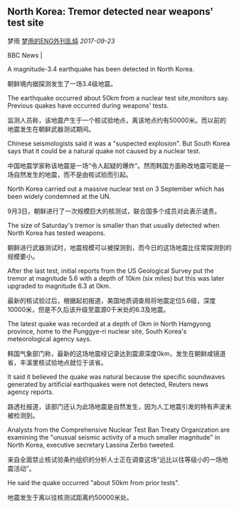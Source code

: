 ## North Korea: Tremor detected near weapons' test site

梦雨 [梦雨的ENG外刊乱炖](javascript:void(0);) *2017-09-23*

 



BBC News |

A magnitude-3.4 earthquake has been detected in North Korea.

朝鲜境内据探测发生了一场3.4级地震。

The earthquake occurred about 50km from a nuclear test site,monitors say. Previous quakes have occurred during weapons' tests.

监测人员称，该地震产生于一个核试验地点，离该地点约有50000米。而以前的地震发生在朝鲜武器测试期间。

Chinese seismologists said it was a "suspected explosion". But South Korea says that it could be a natural quake not caused by a nuclear test.

中国地震学家称该地震是一场“令人起疑的爆炸”。然而韩国方面称改地震可能是一场自然发生的地震，而不是由核试验而引起。

North Korea carried out a massive nuclear test on 3 September which has been widely condemned at the UN.

9月3日，朝鲜进行了一次规模巨大的核测试，联合国多个成员对此表示谴责。

The size of Saturday's tremor is smaller than that usually detected when North Korea has tested weapons.

朝鲜进行武器测试时，地震规模可以被探测到，而今日的这场地震比往常探测到的规模要小。

After the last test, initial reports from the US Geological Survey put the tremor at magnitude 5.6 with a depth of 10km (six miles) but this was later upgraded to magnitude 6.3 at 0km.

最新的核试验过后，根据起初报道，美国地质调查局将地震定位5.6级，深度10000米，但是不久后该升级至震源0千米处的6.3及地震。

The latest quake was recorded at a depth of 0km in North Hamgyong province, home to the Punggye-ri nuclear site, South Korea's meteorological agency says.

韩国气象部门称，最新的这场地震经记录达到震源深度0km，发生在朝鲜咸镜道省，丰溪里核试验地点就位于该省。

It said it believed the quake was natural because the specific soundwaves generated by artificial earthquakes were not detected, Reuters news agency reports.

路透社报道，该部门还认为此场地震是自然发生，因为人工地震引发的特有声波未被检测到。

Analysts from the Comprehensive Nuclear Test Ban Treaty Organization are examining the "unusual seismic activity of a much smaller magnitude" in North Korea, executive secretary Lassina Zerbo tweeted.

来自全面禁止核试验条约组织的分析人士正在调查这场“远比以往等级小的一场地震活动”。

He said the quake occurred "about 50km from prior tests".

地震发生于离以往核测试距离约50000米处。









